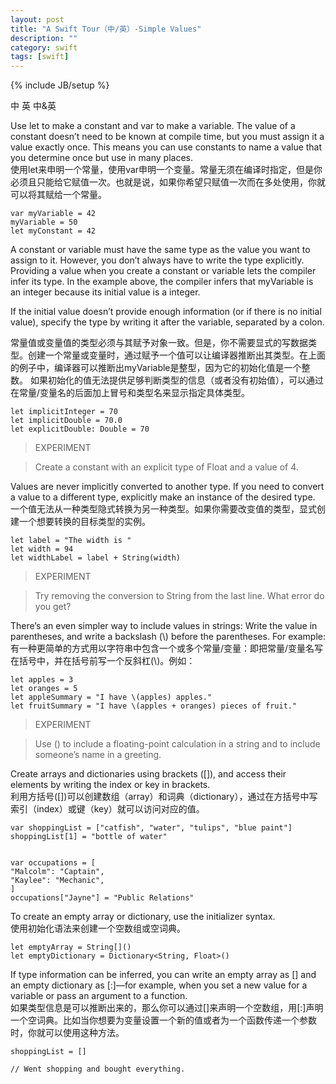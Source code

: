 ```yaml
---
layout: post
title: "A Swift Tour（中/英）-Simple Values"
description: ""
category: swift
tags: [swift]
---
```

{% include JB/setup %}


<span class="show-ch active">中</span>
<span class="show-en">英</span>
<span class="show-both">中&英</span>


<div class="en">
Use let to make a constant and var to make a variable. The value of a constant doesn’t need to be known at compile time, but you must assign it a value exactly once. This means you can use constants to name a value that you determine once but use in many places.
</div>
<div class="ch">
使用let来申明一个常量，使用var申明一个变量。常量无须在编译时指定，但是你必须且只能给它赋值一次。也就是说，如果你希望只赋值一次而在多处使用，你就可以将其赋给一个常量。
</div> 

	var myVariable = 42
	myVariable = 50
	let myConstant = 42
 

<div class="en">
A constant or variable must have the same type as the value you want to assign to it. However, you don’t always have to write the type explicitly. Providing a value when you create a constant or variable lets the compiler infer its type. In the example above, the compiler infers that myVariable is an integer because its initial value is a integer.

If the initial value doesn’t provide enough information (or if there is no initial value), specify the type by writing it after the variable, separated by a colon.
</div>
<div class="ch"> 
常量值或变量值的类型必须与其赋予对象一致。但是，你不需要显式的写数据类型。创建一个常量或变量时，通过赋予一个值可以让编译器推断出其类型。在上面的例子中，编译器可以推断出myVariable是整型，因为它的初始化值是一个整数。
如果初始化的值无法提供足够判断类型的信息（或者没有初始值），可以通过在常量/变量名的后面加上冒号和类型名来显示指定具体类型。
</div> 

	let implicitInteger = 70
	let implicitDouble = 70.0
	let explicitDouble: Double = 70 

>EXPERIMENT

>Create a constant with an explicit type of Float and a value of 4.



<div class="en">
Values are never implicitly converted to another type. If you need to convert a value to a different type, explicitly make an instance of the desired type.
</div>
<div class="ch"> 
一个值无法从一种类型隐式转换为另一种类型。如果你需要改变值的类型，显式创建一个想要转换的目标类型的实例。
</div> 

	let label = "The width is "
	let width = 94
	let widthLabel = label + String(width)
 

>EXPERIMENT

>Try removing the conversion to String from the last line. What error do you get?

<div class="en">
There’s an even simpler way to include values in strings: Write the value in parentheses, and write a backslash (\) before the parentheses. For example:
</div>
<div class="ch">  
有一种更简单的方式用以字符串中包含一个或多个常量/变量：即把常量/变量名写在括号中，并在括号前写一个反斜杠(\)。例如：
</div>

	let apples = 3
	let oranges = 5
	let appleSummary = "I have \(apples) apples."
	let fruitSummary = "I have \(apples + oranges) pieces of fruit."
 

>EXPERIMENT

>Use \() to include a floating-point calculation in a string and to include someone’s name in a greeting.

<div class="en">
Create arrays and dictionaries using brackets ([]), and access their elements by writing the index or key in brackets.
</div>
<div class="ch">  
利用方括号([])可以创建数组（array）和词典（dictionary），通过在方括号中写索引（index）或键（key）就可以访问对应的值。
</div>
 
	var shoppingList = ["catfish", "water", "tulips", "blue paint"]
	shoppingList[1] = "bottle of water"


	var occupations = [
	"Malcolm": "Captain",
	"Kaylee": "Mechanic",
	]
	occupations["Jayne"] = "Public Relations" 


<div class="en">
To create an empty array or dictionary, use the initializer syntax.
</div>
<div class="ch">  
使用初始化语法来创建一个空数组或空词典。
</div>

 
	let emptyArray = String[]()
	let emptyDictionary = Dictionary<String, Float>()
 
<div class="en">
If type information can be inferred, you can write an empty array as [] and an empty dictionary as [:]—for example, when you set a new value for a variable or pass an argument to a function.
</div>
<div class="ch">  
如果类型信息是可以推断出来的，那么你可以通过[]来声明一个空数组，用[:]声明一个空词典。比如当你想要为变量设置一个新的值或者为一个函数传递一个参数时，你就可以使用这种方法。
</div>
 
	shoppingList = []
	 
	// Went shopping and bought everything.
 
